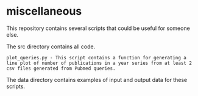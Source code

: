# miscellaneous
This repository contains several scripts that could be useful for someone else.

The src directory contains all code.

	plot_queries.py - This script contains a function for generating a line plot of number of publications in a year series from at least 2 csv files generated from Pubmed queries.

The data directory contains examples of input and output data for these scripts.


